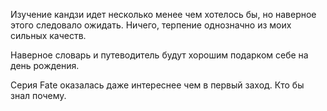 Изучение кандзи идет несколько менее чем хотелось бы, но наверное этого следовало ожидать. Ничего, терпение однозначно из моих сильных качеств.

Наверное словарь и путеводитель будут хорошим подарком себе на день рождения.

Серия Fate оказалась даже интереснее чем в первый заход. Кто бы знал почему.